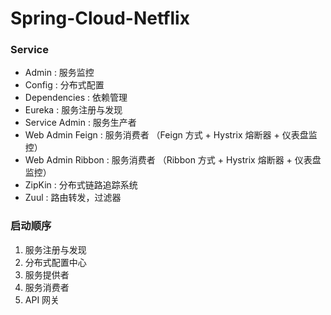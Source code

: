 # Spring-Cloud-Netflix

### Service

+ Admin : 服务监控
+ Config : 分布式配置
+ Dependencies : 依赖管理
+ Eureka : 服务注册与发现
+ Service Admin : 服务生产者
+ Web Admin Feign : 服务消费者 （Feign 方式 + Hystrix 熔断器 + 仪表盘监控）
+ Web Admin Ribbon : 服务消费者 （Ribbon 方式 + Hystrix 熔断器 + 仪表盘监控）
+ ZipKin : 分布式链路追踪系统
+ Zuul : 路由转发，过滤器



### 启动顺序

1. 服务注册与发现
2. 分布式配置中心
3. 服务提供者
4. 服务消费者
5. API 网关

